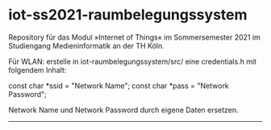 # iot-ss2021-raumbelegungssystem

Repository für das Modul »Internet of Things« im Sommersemester 2021 im Studiengang Medieninformatik an der TH Köln.

Für WLAN:
erstelle in iot-raumbelegungssystem/src/ eine credentials.h mit folgendem Inhalt:

const char *ssid = "Network Name";
const char *pass = "Network Password";

Network Name und Network Password durch eigene Daten ersetzen.

------------------------------------------------------
